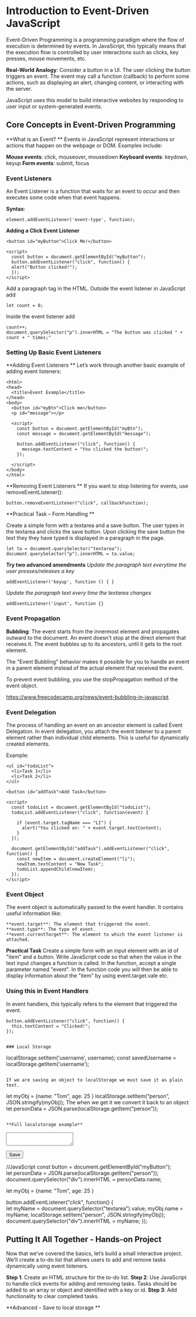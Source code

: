 # Introduction to Event-Driven JavaScript 

Event-Driven Programming is a programming paradigm where the flow of execution is determined by events. In JavaScript, this typically means that the execution flow is controlled by user interactions such as clicks, key presses, mouse movements, etc. 

**Real-World Analogy**: Consider a button in a UI. The user clicking the button triggers an event. The event may call a function (callback) to perform some actions, such as displaying an alert, changing content, or interacting with the server. 

JavaScript uses this model to build interactive websites by responding to user input or system-generated events. 


## Core Concepts in Event-Driven Programming 

**What is an Event? **
Events in JavaScript represent interactions or actions that happen on the webpage or DOM. Examples include: 

**Mouse events**: click, mouseover, mousedown 
**Keyboard events**: keydown, keyup 
**Form events**: submit, focus 

### Event Listeners 
An Event Listener is a function that waits for an event to occur and then executes some code when that event happens. 

**Syntax**: 
~~~
element.addEventListener('event-type', function); 
~~~
 

**Adding a Click Event Listener**
~~~
<button id="myButton">Click Me!</button> 

<script> 
  const button = document.getElementById("myButton"); 
  button.addEventListener("click", function() { 
  alert("Button clicked!"); 
  }); 
</script> 
~~~

Add a paragraph tag in the HTML. 
Outside the event listener in JavaScript add  
~~~
let count = 0; 
~~~
Inside the event listener add 
~~~
count++; 
document.querySelector("p").innerHTML = "The button was clicked " + count + " times;" 
~~~ 


### Setting Up Basic Event Listeners 

**Adding Event Listeners **
Let’s work through another basic example of adding event listeners: 
~~~
<html> 
<head> 
  <title>Event Example</title> 
</head> 
<body> 
  <button id="myBtn">Click me</button> 
  <p id="message"></p> 

  <script> 
    const button = document.getElementById("myBtn"); 
    const message = document.getElementById("message"); 

    button.addEventListener("click", function() { 
      message.textContent = "You clicked the button!"; 
    }); 

  </script> 
</body> 
</html> 
~~~
 
**Removing Event Listeners **
If you want to stop listening for events, use removeEventListener(): 
~~~
button.removeEventListener("click", callbackFunction); 
~~~
 

**Practical Task – Form Handling **

Create a simple form with a textarea and a save button. The user types in the textarea and clicks the save button. Upon clicking the save button the text they they have typed is displayed in a paragraph in the page. 

~~~
let ta = document.querySelector("textarea"); 
document.querySelector("p").innerHTML = ta.value;
~~~

**Try two advanced amendments**
_Update the paragraph text everytime the user presses/releases a key_
~~~
addEventListener('keyup', function () { } 
~~~

_Update the paragraph text every time the textarea changes_
~~~
addEventListener('input', function {} 
~~~



### Event Propagation 
**Bubbling**: The event starts from the innermost element and propagates outward to the document. 
An event doesn't stop at the direct element that receives it. The event bubbles up to its ancestors, until it gets to the root element. 
     
The "Event Bubbling" behavior makes it possible for you to handle an event in a parent element instead of the actual element that received the event. 

To prevent event bubbling, you use the stopPropagation method of the event object. 
 
https://www.freecodecamp.org/news/event-bubbling-in-javascript 


### Event Delegation 
The process of handling an event on an ancestor element is called Event Delegation. 
In event delegation, you attach the event listener to a parent element rather than individual child elements. This is useful for dynamically created elements. 

Example: 
~~~
<ul id="todoList"> 
  <li>Task 1</li> 
  <li>Task 2</li> 
</ul> 

<button id="addTask">Add Task</button> 

<script> 
  const todoList = document.getElementById("todoList"); 
  todoList.addEventListener("click", function(event) {

    if (event.target.tagName === "LI") { 
      alert("You clicked on: " + event.target.textContent); 
    } 
  }); 

  document.getElementById("addTask").addEventListener("click", function() { 
    const newItem = document.createElement("li"); 
    newItem.textContent = "New Task";
    todoList.appendChild(newItem); 
  }); 
</script> 
~~~
 

### Event Object 

The event object is automatically passed to the event handler. It contains useful information like: 

    **event.target**: The element that triggered the event. 
    **event.type**: The type of event. 
    **event.currentTarget**: The element to which the event listener is attached. 


**Practical Task**
Create a simple form with an input element with an id of "item" and a button.
Write JavaScript code so that when the value in the text input changes a function is called. 
In the function, accept a single parameter named "event". 
In the function code you will then be able to display information about the "item" by using event.target.vale etc.




### Using **this** in Event Handlers 

In event handlers, _this_ typically refers to the element that triggered the event. 
~~~
button.addEventListener("click", function() { 
  this.textContent = "Clicked!"; 
}); 

 
### Local Storage 
~~~
localStorage.setItem('username', username); 
const savedUsername = localStorage.getItem('username'); 
~~~

If we are saving an object to localStorage we must save it as plain text. 
~~~
let myObj = {name: "Tom",  age: 25 } 
localStorage.setItem(“person”, JSON.stringify(myObj)); 
The when we get it we convert it back to an object 
let personData = JSON.parse(localStorage.getItem(“person”)); 
~~~

**Full localstorage example**
~~~
<textarea></textarea> 

<button id="myButton">Save</button> 
<div></div> 

//JavaScript
const button = document.getElementById("myButton");  
let personData = JSON.parse(localStorage.getItem("person"));
document.querySelector("div").innerHTML = personData.name; 

let myObj = {name: "Tom",  age: 25 }  

button.addEventListener("click", function() {  
        let myName = document.querySelector("textarea").value; 
        myObj.name = myName; 
        localStorage.setItem("person", JSON.stringify(myObj));  
        document.querySelector("div").innerHTML = myName; 
}); 

 

## Putting It All Together - Hands-on Project  

Now that we’ve covered the basics, let’s build a small interactive project. We’ll create a to-do list that allows users to add and remove tasks dynamically using event listeners. 

**Step 1**: Create an HTML structure for the to-do list. 
**Step 2**: Use JavaScript to handle click events for adding and removing tasks. Tasks should be added to an array or object and identified with a key or id. 
**Step 3**: Add functionality to clear completed tasks. 

**Advanced – Save to local storage **

 

 
